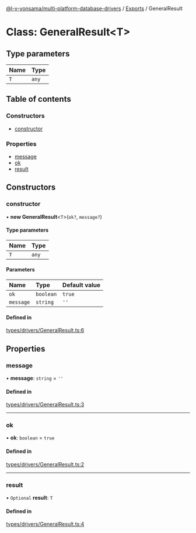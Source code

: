 [@l-v-yonsama/multi-platform-database-drivers](../README.md) / [Exports](../modules.md) / GeneralResult

# Class: GeneralResult<T\>

## Type parameters

| Name | Type |
| :------ | :------ |
| `T` | `any` |

## Table of contents

### Constructors

- [constructor](GeneralResult.md#constructor)

### Properties

- [message](GeneralResult.md#message)
- [ok](GeneralResult.md#ok)
- [result](GeneralResult.md#result)

## Constructors

### constructor

• **new GeneralResult**<`T`\>(`ok?`, `message?`)

#### Type parameters

| Name | Type |
| :------ | :------ |
| `T` | `any` |

#### Parameters

| Name | Type | Default value |
| :------ | :------ | :------ |
| `ok` | `boolean` | `true` |
| `message` | `string` | `''` |

#### Defined in

[types/drivers/GeneralResult.ts:6](https://github.com/l-v-yonsama/db-drivers/blob/20aaf5c/src/types/drivers/GeneralResult.ts#L6)

## Properties

### message

• **message**: `string` = `''`

#### Defined in

[types/drivers/GeneralResult.ts:3](https://github.com/l-v-yonsama/db-drivers/blob/20aaf5c/src/types/drivers/GeneralResult.ts#L3)

___

### ok

• **ok**: `boolean` = `true`

#### Defined in

[types/drivers/GeneralResult.ts:2](https://github.com/l-v-yonsama/db-drivers/blob/20aaf5c/src/types/drivers/GeneralResult.ts#L2)

___

### result

• `Optional` **result**: `T`

#### Defined in

[types/drivers/GeneralResult.ts:4](https://github.com/l-v-yonsama/db-drivers/blob/20aaf5c/src/types/drivers/GeneralResult.ts#L4)
